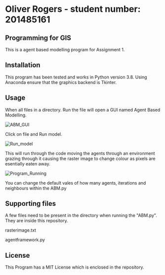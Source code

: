 # Oliver Rogers - student number: 201485161 

## Programming for GIS
This is a agent based modelling program for Assignment 1.

## Installation
This program has been tested and works in Python version 3.8. Using Anaconda ensure that the graphics backend is Tkinter.

## Usage
When all files in a directory. Run the file will open a GUI named Agent Based Modelling. 

![ABM_GUI](https://user-images.githubusercontent.com/80906276/114885821-f43fad80-9dfe-11eb-9d28-7cce08a81201.JPG)

Click on file and Run model. 

![Run_model](https://user-images.githubusercontent.com/80906276/114885921-06215080-9dff-11eb-862a-0f810a5ddae1.JPG)


This will run through the code moving the agents through an environment grazing through it causing the raster image to change colour as pixels are esentially eaten away.

![Program_Running](https://user-images.githubusercontent.com/80906276/114885731-db36fc80-9dfe-11eb-890b-8fee4995ab50.JPG)

You can change the default vales of how many agents, iterations and neighbours within the ABM.py 

## Supporting files
A few files need to be present in the directory when running the "ABM.py". 
They are inside this repository. 

rasterimage.txt

agentframework.py

## License
This Program has a MIT License which is enclosed in the repository. 
